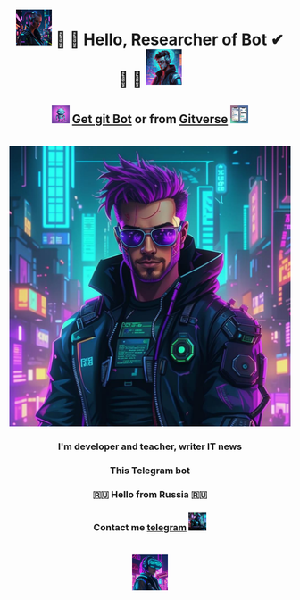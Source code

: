 <h1 align="center"><img src="bot/bot_girl.jpg" width="64" height="64" "/> &#127941; &#129504;  Hello, Researcher of Bot &#10004; &#129516; &#128295; <img src="bot/bot_tg.png" width="64" height="64" "/> <br></h1>
  <h2 align="center"> <img src="bot/pic_bot.jpg" width="32" height="32" "/> <a href="https://github.com/yibibyte/GameBot.git" target="_blank">Get git Bot</a> or from <a href="https://gitverse.ru/sc/iluser/GameBot.git" target="_blank">Gitverse</a> <img src="bot/chat.jpg" width="32" height="32" "/></h2>
<br><img src="bot/bot_1.png" alt="Telegram Бот" >
<h3 align="center">I'm developer and teacher, writer IT news </h3>
<h3 align="center">This Telegram bot</h3>
<h3 align="center">🇷🇺 Hello from Russia &#127479;&#127482;</h3>
<h3 align="center"> Contact me <a href="https://t.me/ilmanuser" target="_blank">telegram</a> <img src="bot/bot_write.jpg" width="32" height="32" "/> </h3>
<h1 align="center"><img src="bot/girl_bot.jpg" width="64" height="64" "/> </h1>

